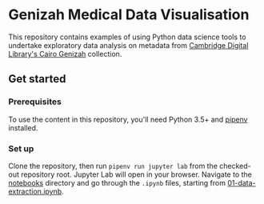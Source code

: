 # Genizah Medical Data Visualisation

This repository contains examples of using Python data science tools to
undertake exploratory data analysis on metadata from [Cambridge Digital
Library's Cairo Genizah][cudl-genizah]
collection.

## Get started

### Prerequisites

To use the content in this repository, you'll need Python 3.5+ and [pipenv]
installed.

### Set up

Clone the repository, then run `pipenv run jupyter lab` from the checked-out
repository root. Jupyter Lab will open in your browser. Navigate to the
[notebooks](./notebooks/) directory and go through the `.ipynb` files, starting
from [01-data-extraction.ipynb](./notebooks/01-data-extraction.ipynb).


[cudl-genizah]: https://cudl.lib.cam.ac.uk/collections/genizah/
[pipenv]: https://pipenv.readthedocs.io/en/latest/install/#installing-pipenv

